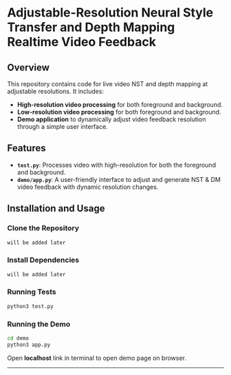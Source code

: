 # Adjustable-Resolution Neural Style Transfer and Depth Mapping Realtime Video Feedback

## Overview

This repository contains code for live video NST and depth mapping at adjustable resolutions. It includes:
- **High-resolution video processing** for both foreground and background.
- **Low-resolution video processing** for both foreground and background.
- **Demo application** to dynamically adjust video feedback resolution through a simple user interface.

## Features

- **`test.py`**: Processes video with high-resolution for both the foreground and background.
- **`demo/app.py`**: A user-friendly interface to adjust and generate NST & DM video feedback with dynamic resolution changes.

## Installation and Usage

### Clone the Repository
```sh
will be added later
```

### Install Dependencies  
```sh
will be added later
```

### Running Tests  
```sh
python3 test.py
```

### Running the Demo  
```sh
cd demo
python3 app.py
```
Open **localhost** link in terminal to open demo page on browser.

---


